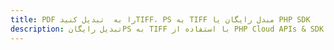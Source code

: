 ---title: PDF را به  تبدیل کنیدTIFF، PS به TIFF مبدل رایگان یا PHP SDKdescription: تبدیل رایگانPS به TIFF با استفاده از PHP Cloud APIs & SDK همچنین اسناد PDF را در Cloud ایجاد، ویرایش و رندر کنید.---